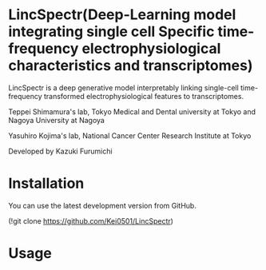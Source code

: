 # LincSpectr(Deep-Learning model integrating single cell Specific time-frequency electrophysiological characteristics and transcriptomes)

LincSpectr is a deep generative model interpretably linking single-cell time-frequency transformed electrophysiological features to transcriptomes.

Teppei Shimamura's lab, Tokyo Medical and Dental university at Tokyo and Nagoya University at Nagoya

Yasuhiro Kojima's lab, National Cancer Center Research Institute at Tokyo

Developed by Kazuki Furumichi

# Installation
You can use the latest development version from GitHub.

(!git clone https://github.com/Kei0501/LincSpectr)

# Usage


